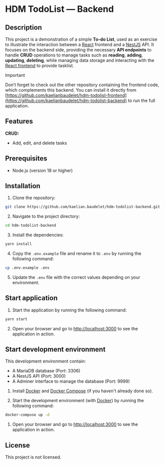 <!-- markdownlint-disable MD029 -->
# HDM TodoList — Backend

## Description

This project is a demonstration of a simple **To-do List**, used as an exercise to illustrate the interaction between a [React](https://react.dev/) frontend and a [NestJS](https://nestjs.com/) API. It focuses on the backend side, providing the necessary **API endpoints** to handle **CRUD** operations to manage tasks such as **reading**, **adding**, **updating**, **deleting**, while managing data storage and interacting with the [React frontend](https://github.com/kaelianbaudelet/hdm-todolist-frontend) to provide tasklist.

> [!IMPORTANT]
> Don’t forget to check out the other repository containing the frontend code, which complements this backend. You can install it directly from [https://github.com/kaelianbaudelet/hdm-todolist-frontend](https://github.com/kaelianbaudelet/hdm-todolist-backend) to run the full application.

## Features

**CRUD:**

- Add, edit, and delete tasks

## Prerequisites

- Node.js (version 18 or higher)

## Installation

1. Clone the repository:

  ```bash
  git clone https://github.com/kaelian.baudelet/hdm-todolist-backend.git
  ```

2. Navigate to the project directory:

  ```bash
  cd hdm-todolist-backend
  ```

3. Install the dependencies:

  ```bash
  yarn install
  ```

4. Copy the `.env.example` file and rename it to `.env` by running the following command:

  ```bash
  cp .env.example .env
  ```

5. Update the `.env` file with the correct values depending on your environment.

## Start application

1. Start the application by running the following command:

  ```bash
  yarn start
  ```

2. Open your browser and go to [http://localhost:3000](http://localhost:3000) to see the application in action.

## Start development environment

This development environment contain:

- A MariaDB database (Port: 3306)
- A NestJS API (Port: 3000)
- A Adminer interface to manage the database (Port: 9999)

1. Install [Docker](https://www.docker.com/) and [Docker Compose](https://docs.docker.com/compose/) (if you haven't already done so).

2. Start the development environment (with [Docker](https://www.docker.com/)) by running the following command:

  ```bash
  docker-compose up -d
  ```

1. Open your browser and go to [http://localhost:3000](http://localhost:3000) to see the application in action.

## License

This project is not licensed.

